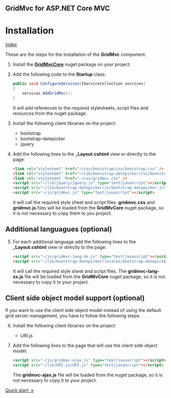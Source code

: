 ## GridMvc for ASP.NET Core MVC

# Installation

[Index](Documentation.md)

These are the steps for the installation of the **GridMvc** component:

1. Install the [**GridMvcCore**](http://nuget.org/packages/GridMvcCore/) nuget package on your project.

2. Add the following code to the **Startup** class:
    ```c#
    public void ConfigureServices(IServiceCollection services)
    {
        services.AddGridMvc();
    }
    ```
    It will add references to the required stylesheets, script files and resources from the nuget package.

3. Install the following client libraries on the project:
    * bootstrap
    * bootstrap-datepicker
    * jquery

4. Add the following lines to the **_Layout.cshtml** view or directly to the page:
    ```html
    <link rel="stylesheet" href="~/css/bootstrap/css/bootstrap.css" />
    <link rel="stylesheet" href="~/lib/bootstrap-datepicker/css/bootstrap-datepicker.css" />
    <link rel="stylesheet "href="~/css/gridmvc.css" />
    <script src="~/lib/jquery/jquery.js" type="text/javascript"></script>
    <script src="~/lib/bootstrap-datepicker/js/bootstrap-datepicker.js" type="text/javascript"></script>
    <script src="~/js/gridmvc.js" type="text/javascript"></script>
    ```
    It will call the required style sheet and script files. **gridmvc.css** and **gridmvc.js** files will be loaded from the **GridMvCore** nuget package, so it is not necessary to copy them to you project.

## Additional languagues (optional)

5. For each additional language add the following lines to the **_Layout.cshtml** view or directly to the page:
    ```html
    <script src="~/js/gridmvc-lang-de.js" type="text/javascript"></script>
    <script src="~/lib/bootstrap-datepicker/locales/bootstrap-datepicker.de.min.js" type="text/javascript"></script>
    ```
    It will call the required style sheet and script files. The **gridmvc-lang-xx.js** file will be loaded from the **GridMvCore** nuget package, so it is not necessary to copy it to your project.

## Client side object model support (optional)

If you want to use the client side object model instead of using the default grid server management, you have to follow the following steps:

6. Install the following client libraries on the project:
    * URI.js

7. Add the following lines to the page that will use the client side object model:
    ```html
    <script src="~/js/gridmvc-ajax.js" type="text/javascript"></script>
    <script src="~/lib/URI.js/URI.js" type="text/javascript"></script>
    ```
    The **gridmvc-ajax.js** file will be loaded from the nuget package, so it is not necessary to copy it to your project.

[Quick start ->](Quick_start.md)

